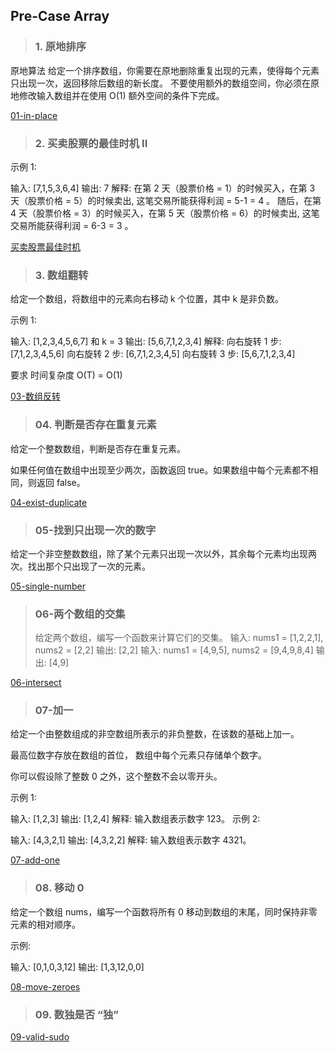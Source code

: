 ## Pre-Case Array

> ### 1. 原地排序

原地算法
给定一个排序数组，你需要在原地删除重复出现的元素，使得每个元素只出现一次，返回移除后数组的新长度。
不要使用额外的数组空间，你必须在原地修改输入数组并在使用 O(1) 额外空间的条件下完成。

[01-in-place](algorithm/pre-case/array/01-in-place-algorithm.md)

> ### 2. 买卖股票的最佳时机 II

示例 1:

输入: [7,1,5,3,6,4]
输出: 7
解释: 在第 2 天（股票价格 = 1）的时候买入，在第 3 天（股票价格 = 5）的时候卖出, 这笔交易所能获得利润 = 5-1 = 4 。
随后，在第 4 天（股票价格 = 3）的时候买入，在第 5 天（股票价格 = 6）的时候卖出, 这笔交易所能获得利润 = 6-3 = 3 。

[买卖股票最佳时机](algorithm/pre-case/array/02-买卖股票最佳时机2.md)

> ### 3. 数组翻转

给定一个数组，将数组中的元素向右移动 k 个位置，其中 k 是非负数。

示例 1:

输入: [1,2,3,4,5,6,7] 和 k = 3
输出: [5,6,7,1,2,3,4]
解释:
向右旋转 1 步: [7,1,2,3,4,5,6]
向右旋转 2 步: [6,7,1,2,3,4,5]
向右旋转 3 步: [5,6,7,1,2,3,4]

要求 时间复杂度 O(T) = O(1)

[03-数组反转](algorithm/pre-case/array/03-rotate-array.md)

> ### 04. 判断是否存在重复元素

给定一个整数数组，判断是否存在重复元素。

如果任何值在数组中出现至少两次，函数返回 true。如果数组中每个元素都不相同，则返回 false。

[04-exist-duplicate](algorithm/pre-case/array/04-exist-duplicate.md)

> ### 05-找到只出现一次的数字

给定一个非空整数数组，除了某个元素只出现一次以外，其余每个元素均出现两次。找出那个只出现了一次的元素。

[05-single-number](algorithm/pre-case/array/05-single-number.md)

> ### 06-两个数组的交集
>
> 给定两个数组，编写一个函数来计算它们的交集。
> 输入: nums1 = [1,2,2,1], nums2 = [2,2]
> 输出: [2,2]
> 输入: nums1 = [4,9,5], nums2 = [9,4,9,8,4]
> 输出: [4,9]

[06-intersect](algorithm/pre-case/array/06-intersect.md)

> ### 07-加一

给定一个由整数组成的非空数组所表示的非负整数，在该数的基础上加一。

最高位数字存放在数组的首位， 数组中每个元素只存储单个数字。

你可以假设除了整数 0 之外，这个整数不会以零开头。

示例 1:

输入: [1,2,3]
输出: [1,2,4]
解释: 输入数组表示数字 123。
示例 2:

输入: [4,3,2,1]
输出: [4,3,2,2]
解释: 输入数组表示数字 4321。

[07-add-one](algorithm/pre-case/array/07-add-one.md)

> ### 08. 移动 0

给定一个数组 nums，编写一个函数将所有 0 移动到数组的末尾，同时保持非零元素的相对顺序。

示例:

输入: [0,1,0,3,12]
输出: [1,3,12,0,0]

[08-move-zeroes](algorithm/pre-case/array/08-move-zeroes.md)




> ### 09. 数独是否 “独”

[09-valid-sudo](algorithm/pre-case/array/09-valid-sudoku.md)